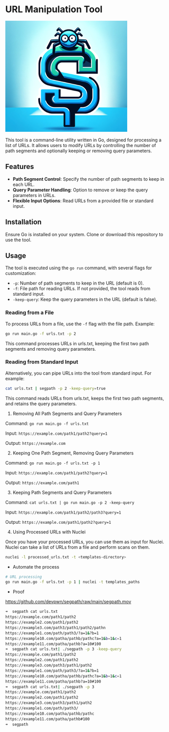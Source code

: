 # URL Manipulation Tool

![](sp.png)

This tool is a command-line utility written in Go, designed for processing a list of URLs. It allows users to modify URLs by controlling the number of path segments and optionally keeping or removing query parameters.

## Features

- **Path Segment Control**: Specify the number of path segments to keep in each URL.
- **Query Parameter Handling**: Option to remove or keep the query parameters in URLs.
- **Flexible Input Options**: Read URLs from a provided file or standard input.

## Installation

Ensure Go is installed on your system. Clone or download this repository to use the tool.

## Usage

The tool is executed using the `go run` command, with several flags for customization:

- `-p`: Number of path segments to keep in the URL (default is 0).
- `-f`: File path for reading URLs. If not provided, the tool reads from standard input.
- `-keep-query`: Keep the query parameters in the URL (default is false).

### Reading from a File

To process URLs from a file, use the `-f` flag with the file path. Example:

```bash
go run main.go -f urls.txt -p 2
```

This command processes URLs in urls.txt, keeping the first two path segments and removing query parameters.

### Reading from Standard Input

Alternatively, you can pipe URLs into the tool from standard input. For example:

```bash
cat urls.txt | segpath -p 2 -keep-query=true
```

This command reads URLs from urls.txt, keeps the first two path segments, and retains the query parameters.

1. Removing All Path Segments and Query Parameters

Command: `go run main.go -f urls.txt`

Input: `https://example.com/path1/path2?query=1`

Output: `https://example.com`

2. Keeping One Path Segment, Removing Query Parameters

Command: `go run main.go -f urls.txt -p 1`

Input: `https://example.com/path1/path2?query=1`

Output: `https://example.com/path1`

3. Keeping Path Segments and Query Parameters

Command: `cat urls.txt | go run main.go -p 2 -keep-query`

Input: `https://example.com/path1/path2/path3?query=1`

Output: `https://example.com/path1/path2?query=1`

4. Using Processed URLs with Nuclei

Once you have your processed URLs, you can use them as input for Nuclei. Nuclei can take a list of URLs from a file and perform scans on them.

```bash
nuclei -l processed_urls.txt -t <templates-directory>
```

- Automate the process

```bash
# URL processing
go run main.go -f urls.txt -p 1 | nuclei -t templates_paths
```


- Proof

https://github.com/devpwn/segpath/raw/main/segpath.mov

```bash
➜  segpath cat urls.txt 
https://example.com/path1/path2
https://example2.com/path1/path2
https://example3.com/path3/path1/path2/pathn
https://example1.com/path/path3/?a=1&?b=1
https://example10.com/patha/pathb/pathc?a=1&b=1&c=1
https://example11.com/patha/pathb?a=10#100
➜  segpath cat urls.txt| ./segpath -p 3 -keep-query
https://example.com/path1/path2
https://example2.com/path1/path2
https://example3.com/path3/path1/path2
https://example1.com/path/path3/?a=1&?b=1
https://example10.com/patha/pathb/pathc?a=1&b=1&c=1
https://example11.com/patha/pathb?a=10#100
➜  segpath cat urls.txt| ./segpath -p 3            
https://example.com/path1/path2
https://example2.com/path1/path2
https://example3.com/path3/path1/path2
https://example1.com/path/path3/
https://example10.com/patha/pathb/pathc
https://example11.com/patha/pathb#100
➜  segpath 

```


